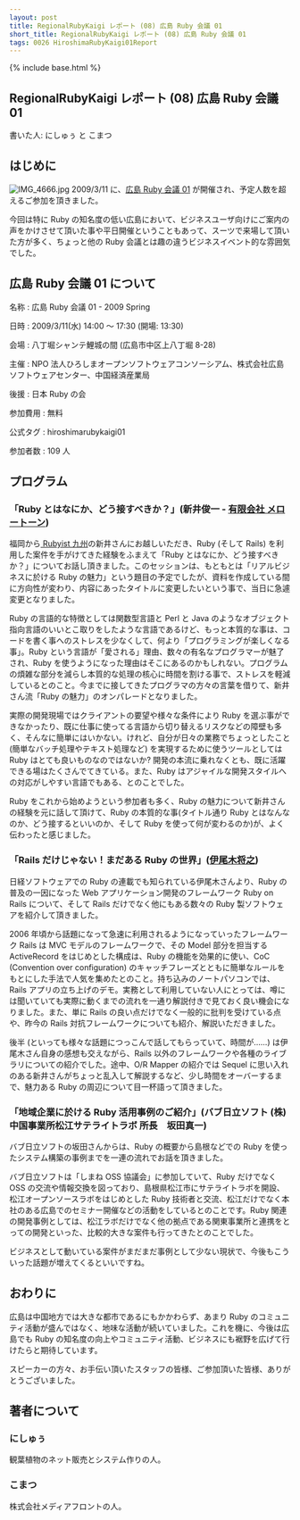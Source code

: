 ```yaml
---
layout: post
title: RegionalRubyKaigi レポート (08) 広島 Ruby 会議 01
short_title: RegionalRubyKaigi レポート (08) 広島 Ruby 会議 01
tags: 0026 HiroshimaRubyKaigi01Report
---
```

{% include base.html %}


## RegionalRubyKaigi レポート (08) 広島 Ruby 会議 01

書いた人: にしゅぅ と こまつ

## はじめに

![IMG_4666.jpg]({{base}}{{site.baseurl}}/images/0026-HiroshimaRubyKaigi01Report/IMG_4666.jpg)
2009/3/11 に、[広島 Ruby 会議 01](http://regional.rubykaigi.org/hiroshima01) が開催され、予定人数を超えるご参加を頂きました。

今回は特に Ruby の知名度の低い広島において、ビジネスユーザ向けにご案内の声をかけさせて頂いた事や平日開催ということもあって、スーツで来場して頂いた方が多く、ちょっと他の Ruby 会議とは趣の違うビジネスイベント的な雰囲気でした。

## 広島 Ruby 会議 01 について

名称
: 広島 Ruby 会議 01 - 2009 Spring

日時
: 2009/3/11(水) 14:00 〜 17:30 (開場: 13:30)

会場
: 八丁堀シャンテ鯉城の間 (広島市中区上八丁堀 8-28) 

主催
: NPO 法人ひろしまオープンソフトウェアコンソーシアム、株式会社広島ソフトウェアセンター、中国経済産業局

後援
: 日本 Ruby の会

参加費用
: 無料

公式タグ
: hiroshimarubykaigi01

参加者数
: 109 人

## プログラム

### 「Ruby とはなにか、どう接すべきか？」(新井俊一 - [有限会社 メロートーン](http://www.mellowtone.co.jp/))

福岡から[ Rubyist 九州](http://jp.rubyist.net/?RubyistKyushu)の新井さんにお越しいただき、Ruby (そして Rails) を利用した案件を手がけてきた経験をふまえて「Ruby とはなにか、どう接すべきか？」についてお話し頂きました。このセッションは、もともとは「リアルビジネスに於ける Ruby の魅力」という題目の予定でしたが、資料を作成している間に方向性が変わり、内容にあったタイトルに変更したいという事で、当日に急遽変更となりました。

Ruby の言語的な特徴としては関数型言語と Perl と Java のようなオブジェクト指向言語のいいとこ取りをしたような言語であるけど、もっと本質的な事は、コードを書く事へのストレスを少なくして、何より「プログラミングが楽しくなる事」。Ruby という言語が「愛される」理由、数々の有名なプログラマーが魅了され、Ruby を使うようになった理由はそこにあるのかもしれない。プログラムの煩雑な部分を減らし本質的な処理の核心に時間を割ける事で、ストレスを軽減しているとのこと。今までに接してきたプログラマの方々の言葉を借りて、新井さん流「Ruby の魅力」のオンパレードとなりました。

実際の開発現場ではクライアントの要望や様々な条件により Ruby を選ぶ事ができなかったり、既に仕事に使ってる言語から切り替えるリスクなどの障壁も多く、そんなに簡単にはいかない。けれど、自分が日々の業務でちょっとしたこと (簡単なバッチ処理やテキスト処理など) を実現するために使うツールとしては Ruby はとても良いものなのではないか? 開発の本流に乗れなくとも、既に活躍できる場はたくさんでてきている。また、Ruby はアジャイルな開発スタイルへの対応がしやすい言語でもある、とのことでした。

Ruby をこれから始めようという参加者も多く、Ruby の魅力について新井さんの経験を元に話して頂けて、Ruby の本質的な事(タイトル通り Ruby とはなんなのか、どう接するといいのか、そして Ruby を使って何が変わるのか)が、よく伝わったと感じました。

### 「Rails だけじゃない！まだある Ruby の世界」([伊尾木将之](http://jp.rubyist.net/magazine/?0020-Hotlinks))

日経ソフトウェアでの Ruby の連載でも知られている伊尾木さんより、Ruby の普及の一因になった Web アプリケーション開発のフレームワーク Ruby on Rails について、そして Rails だけでなく他にもある数々の Ruby 製ソフトウェアを紹介して頂きました。

2006 年頃から話題になって急速に利用されるようになっていったフレームワーク Rails は MVC モデルのフレームワークで、その Model 部分を担当する ActiveRecord をはじめとした構成は、Ruby の機能を効果的に使い、CoC (Convention over configuration) のキャッチフレーズとともに簡単なルールをもとにした手法で人気を集めたとのこと。持ち込みのノートパソコンでは、Rails アプリの立ち上げのデモ。実務として利用していない人にとっては、噂には聞いていても実際に動くまでの流れを一通り解説付きで見ておく良い機会になりました。また、単に Rails の良い点だけでなく一般的に批判を受けている点や、昨今の Rails 対抗フレームワークについても紹介、解説いただきました。

後半 (といっても様々な話題につっこんで話してもらっていて、時間が……)  は伊尾木さん自身の感想も交えながら、Rails 以外のフレームワークや各種のライブラリについての紹介でした。途中、O/R Mapper の紹介では Sequel に思い入れのある新井さんがちょっと乱入して解説するなど、少し時間をオーバーするまで、魅力ある Ruby の周辺について目一杯語って頂きました。

### 「地域企業に於ける Ruby 活用事例のご紹介」(バブ日立ソフト (株) 中国事業所松江サテライトラボ 所長　坂田真一)

バブ日立ソフトの坂田さんからは、Ruby の概要から島根などでの Ruby を使ったシステム構築の事例までを一連の流れでお話を頂きました。

バブ日立ソフトは「しまね OSS 協議会」に参加していて、Ruby だけでなく OSS の交流や情報交換を図っており、島根県松江市にサテライトラボを開設、松江オープンソースラボをはじめとした Ruby 技術者と交流、松江だけでなく本社のある広島でのセミナー開催などの活動をしているとのことです。Ruby 関連の開発事例としては、松江ラボだけでなく他の拠点である関東事業所と連携をとっての開発といった、比較的大きな案件も行ってきたとのことでした。

ビジネスとして動いている案件がまだまだ事例として少ない現状で、今後もこういった話題が増えてくるといいですね。

## おわりに

広島は中国地方では大きな都市であるにもかかわらず、あまり Ruby のコミュニティ活動が盛んではなく、地味な活動が続いていました。これを機に、今後は広島でも Ruby の知名度の向上やコミュニティ活動、ビジネスにも裾野を広げて行けたらと期待しています。

スピーカーの方々、お手伝い頂いたスタッフの皆様、ご参加頂いた皆様、ありがとうございました。

## 著者について

### にしゅぅ

観葉植物のネット販売とシステム作りの人。

### こまつ

株式会社メディアフロントの人。


